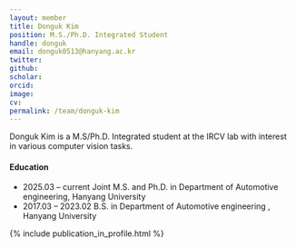 ```yaml
---
layout: member
title: Donguk Kim
position: M.S./Ph.D. Integrated Student
handle: donguk
email: donguk0513@hanyang.ac.kr
twitter: 
github: 
scholar: 
orcid: 
image:
cv: 
permalink: /team/donguk-kim
---
```


Donguk Kim is a M.S/Ph.D. Integrated student at the IRCV lab with interest in various computer vision tasks.


#### Education

<ul class="chronological">
  <li><span>2025.03 – current</span> Joint M.S. and Ph.D. in Department of Automotive engineering, Hanyang University</li>
  <li><span>2017.03 – 2023.02</span> B.S. in Department of Automotive engineering
, Hanyang University</li>
  
</ul>

{% include publication_in_profile.html %}
